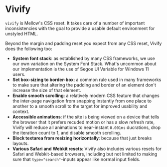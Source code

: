 ---
---

# Vivify

`vivify` is Mellow's CSS reset. It takes care of a number of important inconsistencies with the goal to provide a usable default environment for unstyled HTML.

Beyond the margin and padding reset you expect from any CSS reset, Vivify does the following too:

* **System font stack**: as established by many CSS frameworks, we use our own variation on the System Font Stack. What's uncommon about our implementation is the use of Segoe UI Variable for Windows 11 users.
* **Set box-sizing  to border-box**: a common rule used in many frameworks to make sure that altering the padding and border of an element don't increase the size of that element.
* **Enable smooth scrolling**: a relatively modern CSS feature that changes the inter-page navigation from snapping instantly from one place to another to a smooth scroll to the target for improved usability and context.
* **Accessible animations**: if the site is being viewed on a device that tells the browser that it prefers recuded motion or has a slow refresh rate, Vivify will reduce all animations to near-instant `0.001ms` ducrations, drop the iteration count to 1, and disable smooth scrolling.
* **Block textarea from resizing horizontally**: because that just breaks layouts.
* **Various Safari and Webkit resets**: Vivify also includes various resets for Safari and Webkit-based browsers, including but not limited to making sure that `type="search"`-inputs appear like normal input fields.
